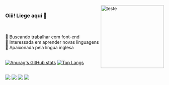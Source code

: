 <img align="right" width="200" alt=teste src="https://cdn.discordapp.com/attachments/1090375849917812849/1090383584910647426/ezgif-5-2d4554dafc.gif"/>

### Oiii! Liege aqui 💜 <br> <br>

##

 🤍 Buscando trabalhar com font-end <br>
 🤍 Interessada em aprender novas linguagens <br>
 🤍 Apaixonada pela língua inglesa <br> <br>

[![Anurag's GitHub stats](https://github-readme-stats.vercel.app/api?username=Woonni&count_private=true&show_icons=true&theme=tokyonight)](https://github.com/anuraghazra/github-readme-stats)     [![Top Langs](https://github-readme-stats.vercel.app/api/top-langs/?username=Woonni&layout=compact&theme=tokyonight&card_width=200)](https://github.com/anuraghazra/github-readme-stats)

##

<div>
 <a href="https://www.instagram.com/wonnii_/" target="_blank"><img src="https://img.shields.io/badge/-Instagram-%23E4405F?style=for-the-badge&logo=instagram&logoColor=white" target="_blank"></a>
 <a href="https://discord.gg/23cCuJbh" target="_blank"><img src="https://img.shields.io/badge/Discord-7289DA?style=for-the-badge&logo=discord&logoColor=white" target="_blank"></a> 
  <a href = "mailto:liege.soares2004@gmail.com"><img src="https://img.shields.io/badge/-Gmail-%23333?style=for-the-badge&logo=gmail&logoColor=white" target="_blank"></a>
  <a href="https://www.linkedin.com/in/liegeberbetz/" target="_blank"><img src="https://img.shields.io/badge/-LinkedIn-%230077B5?style=for-the-badge&logo=linkedin&logoColor=white" target="_blank"></a> 
  
</div>



